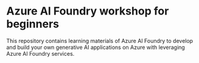 # Azure AI Foundry workshop for beginners

This repository contains learning materials of Azure AI Foundry
to develop and build your own generative AI applications
on Azure with leveraging Azure AI Foundry services.
